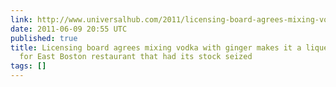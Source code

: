 ```yaml
---
link: http://www.universalhub.com/2011/licensing-board-agrees-mixing-vodka-ginger-makes-i
date: 2011-06-09 20:55 UTC
published: true
title: Licensing board agrees mixing vodka with ginger makes it a liqueur; victory
  for East Boston restaurant that had its stock seized
tags: []
---
```



